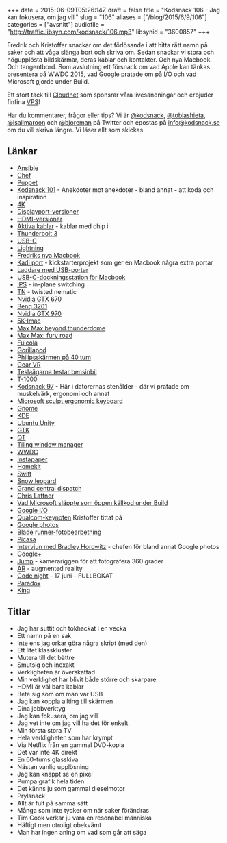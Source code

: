 +++
date = 2015-06-09T05:26:14Z
draft = false
title = "Kodsnack 106 - Jag kan fokusera, om jag vill"
slug = "106"
aliases = ["/blog/2015/6/9/106"]
categories = ["avsnitt"]
audiofile = "http://traffic.libsyn.com/kodsnack/106.mp3"
libsynid = "3600857"
+++

Fredrik och Kristoffer snackar om det förlösande i att hitta rätt namn på saker och att våga slänga bort och skriva om. Sedan snackar vi stora och högupplösta bildskärmar, deras kablar och kontakter. Och nya Macbook. Och tangentbord. Som avslutning ett försnack om vad Apple kan tänkas presentera på WWDC 2015, vad Google pratade om på I/O och vad Microsoft gjorde under Build.

Ett stort tack till [Cloudnet](http://www.cloudnet.se) som sponsrar våra livesändningar och erbjuder finfina  [VPS](http://en.wikipedia.org/wiki/Virtual_private_server)!

Har du kommentarer, frågor eller tips? Vi är [@kodsnack](https://www.twitter.com/kodsnack), [@tobiashieta](https://www.twitter.com/tobiashieta), [@isallmaroon](https://www.twitter.com/isallmaroon) och [@bjoreman](https://www.twitter.com/bjoreman) på Twitter och epostas på [info@kodsnack.se](mailto:info@kodsnack.se) om du vill skriva längre. Vi läser allt som skickas.

## Länkar ##
* [Ansible](http://www.ansible.com/home)
* [Chef](https://www.chef.io/chef/)
* [Puppet](https://puppetlabs.com/puppet/what-is-puppet)
* [Kodsnack 101](http://kodsnack.se/101/) - Anekdoter mot anekdoter - bland annat - att koda och inspiration
* [4K](http://en.wikipedia.org/wiki/4K_resolution)
* [Displayport-versioner](http://en.wikipedia.org/wiki/DisplayPort#Versions)
* [HDMI-versioner](http://en.wikipedia.org/wiki/HDMI#Versions)
* [Aktiva kablar](http://en.wikipedia.org/wiki/Active_cable) - kablar med chip i
* [Thunderbolt 3](http://en.wikipedia.org/wiki/Thunderbolt_%28interface%29#Thunderbolt_3)
* [USB-C](http://en.wikipedia.org/wiki/USB_Type-C)
* [Lightning](http://en.wikipedia.org/wiki/Lightning_%28connector%29)
* [Fredriks nya Macbook](http://bjoreman.com/thoughts/macbook.html)
* [Kadi port](https://www.kickstarter.com/projects/714748206/the-kadi-port-a-macbook-essential) - kickstarterprojekt som ger en Macbook några extra portar
* [Laddare med USB-portar](https://www.twelvesouth.com/product/plugbug)
* [USB-C-dockningsstation för Macbook](https://www.kickstarter.com/projects/kickshark/hydradock-11-port-usb-c-dock-for-apple-macbook?ref=nav_search)
* [IPS](http://en.wikipedia.org/wiki/IPS_panel) - in-plane switching
* [TN](http://en.wikipedia.org/wiki/Liquid-crystal_display#Twisted_nematic_.28TN.29) - twisted nematic
* [Nvidia GTX 670](http://www.geforce.com/hardware/desktop-gpus/geforce-gtx-670)
* [Benq 3201](http://www.tomshardware.com/reviews/benq-bl3201pt-32-inch-4k-ultra-hd-monitor,4071.html)
* [Nvidia GTX 970](http://www.geforce.com/hardware/desktop-gpus/geforce-gtx-970)
* [5K-Imac](http://en.wikipedia.org/wiki/IMac_%28Intel-based%29#Slim_Unibody_iMac)
* [Max Max beyond thunderdome](http://en.wikipedia.org/wiki/Mad_Max_Beyond_Thunderdome)
* [Max Max: fury road](http://en.wikipedia.org/wiki/Mad_Max:_Fury_Road)
* [Fulcola](http://www.fulcola.com/)
* [Gorillapod](http://joby.com/gorillapod)
* [Philipsskärmen på 40 tum](http://www.pcgamer.com/philips-bdm4065uc-monitor-review/)
* [Gear VR](http://en.wikipedia.org/wiki/Samsung_Gear_VR)
* [Teslaägarna testar bensinbil](http://teslaclubsweden.se/provkorning-av-bensinbil/)
* [T-1000](http://en.wikipedia.org/wiki/T-1000)
* [Kodsnack 97](http://kodsnack.se/97/) - Här i datorernas stenålder - där vi pratade om muskelvärk, ergonomi och annat
* [Microsoft sculpt ergonomic keyboard](https://www.microsoft.com/hardware/en-us/b/sculpt-ergonomic-keyboard-for-business/5KV-00001)
* [Gnome](http://en.wikipedia.org/wiki/GNOME)
* [KDE](http://en.wikipedia.org/wiki/KDE)
* [Ubuntu Unity](http://en.wikipedia.org/wiki/Unity_%28user_interface%29)
* [GTK](http://www.gtk.org/)
* [QT](http://en.wikipedia.org/wiki/Qt_%28software%29)
* [Tiling window manager](http://en.wikipedia.org/wiki/Tiling_window_manager)
* [WWDC](http://en.wikipedia.org/wiki/Apple_Worldwide_Developers_Conference)
* [Instapaper](http://en.wikipedia.org/wiki/Instapaper)
* [Homekit](http://en.wikipedia.org/wiki/IOS_8#HomeKit)
* [Swift](http://en.wikipedia.org/wiki/Swift_%28programming_language%29)
* [Snow leopard](http://en.wikipedia.org/wiki/Mac_OS_X_Snow_Leopard)
* [Grand central dispatch](http://en.wikipedia.org/wiki/Grand_Central_Dispatch)
* [Chris Lattner](http://en.wikipedia.org/wiki/Chris_Lattner)
* [Vad Microsoft släppte som öppen källkod under Build](http://www.digitaltrends.com/computing/say-goodbye-to-microoft-the-new-microsoft-is-all-about-openness/)
* [Google I/O](https://events.google.com/io2015/)
* [Qualcom-keynoten](https://www.youtube.com/watch?v=v7qTHbOEiDY) Kristoffer tittat på
* [Google photos](https://photos.google.com)
* [Blade runner-fotobearbetning](https://www.youtube.com/watch?v=qHepKd38pr0)
* [Picasa](http://en.wikipedia.org/wiki/Picasa)
* [Intervjun med Bradley Horowitz](https://medium.com/backchannel/bradley-horowitz-says-that-google-photos-is-gmail-for-your-images-and-that-google-plus-is-not-dead-54be1d641526) - chefen för bland annat Google photos
* [Google+](http://en.wikipedia.org/wiki/Google%2B)
* [Jump](https://www.google.com/get/cardboard/jump/) - kamerariggen för att fotografera 360 grader
* [AR](http://en.wikipedia.org/wiki/Augmented_reality) - augmented reality
* [Code night](http://event.computersweden.se/codenight2/) - 17 juni - FULLBOKAT
* [Paradox](http://en.wikipedia.org/wiki/Paradox_Interactive)
* [King](http://en.wikipedia.org/wiki/King_%28company%29)

## Titlar ##
* Jag har suttit och tokhackat i en vecka
* Ett namn på en sak
* Inte ens jag orkar göra några skript (med den)
* Ett litet klasskluster
* Mutera till det bättre
* Smutsig och inexakt
* Verkligheten är överskattad
* Min verklighet har blivit både större och skarpare
* HDMI är väl bara kablar
* Bete sig som om man var USB
* Jag kan koppla allting till skärmen
* Dina jobbverktyg
* Jag kan fokusera, om jag vill
* Jag vet inte om jag vill ha det för enkelt
* Min första stora TV
* Hela verkligheten som har krympt
* Via Netflix från en gammal DVD-kopia
* Det var inte 4K direkt
* En 60-tums glasskiva
* Nästan vanlig upplösning
* Jag kan knappt se en pixel
* Pumpa grafik hela tiden
* Det känns ju som gammal dieselmotor
* Prylsnack
* Allt är fult på samma sätt
* Många som inte tycker om när saker förändras
* Tim Cook verkar ju vara en resonabel människa
* Häftigt men otroligt obekvämt
* Man har ingen aning om vad som går att säga